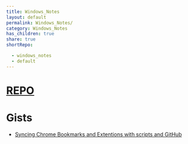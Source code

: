```yaml
---
title: Windows_Notes
layout: default
permalink: Windows_Notes/
category: Windows_Notes
has_children: true
share: true
shortRepo:

  - windows_notes
  - default    
---
```


# [REPO](https://github.com/14paxton/Windows_Notes)

# Gists

- [Syncing Chrome Bookmarks and Extentions with scripts and GitHub](https://gist.github.com/14paxton/c10cfd597e7e7b487e27d641cf964c59#pullbookmarksps1)